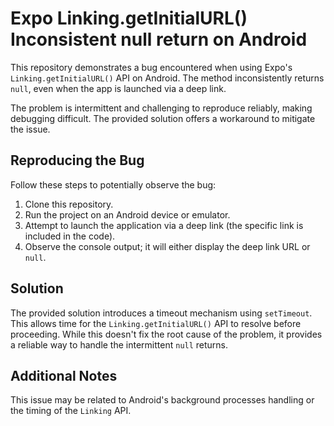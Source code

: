 # Expo Linking.getInitialURL() Inconsistent null return on Android

This repository demonstrates a bug encountered when using Expo's `Linking.getInitialURL()` API on Android.  The method inconsistently returns `null`, even when the app is launched via a deep link.

The problem is intermittent and challenging to reproduce reliably, making debugging difficult.  The provided solution offers a workaround to mitigate the issue.

## Reproducing the Bug

Follow these steps to potentially observe the bug:
1. Clone this repository.
2. Run the project on an Android device or emulator.
3. Attempt to launch the application via a deep link (the specific link is included in the code).
4. Observe the console output; it will either display the deep link URL or `null`.

## Solution

The provided solution introduces a timeout mechanism using `setTimeout`.  This allows time for the `Linking.getInitialURL()` API to resolve before proceeding.   While this doesn't fix the root cause of the problem, it provides a reliable way to handle the intermittent `null` returns.

## Additional Notes

This issue may be related to Android's background processes handling or the timing of the `Linking` API.